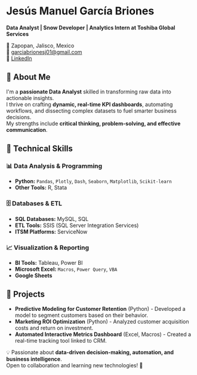 # Jesús Manuel García Briones  

**Data Analyst | Snow Developer | Analytics Intern at Toshiba Global Services**  

📍 Zapopan, Jalisco, Mexico  
📧 [garciabrionesj01@gmail.com](mailto:garciabrionesj01@gmail.com)  
🔗 [LinkedIn](https://www.linkedin.com/in/jesus-manuel-garcia-briones-19167b281)  

## 👋 About Me  
I'm a **passionate Data Analyst** skilled in transforming raw data into actionable insights.  
I thrive on crafting **dynamic, real-time KPI dashboards**, automating workflows, and dissecting complex datasets to fuel smarter business decisions.  
My strengths include **critical thinking, problem-solving, and effective communication**.  

## 🔧 Technical Skills  

### 📊 Data Analysis & Programming  
- **Python:** `Pandas`, `Plotly`, `Dash`, `Seaborn`, `Matplotlib`, `Scikit-learn`  
- **Other Tools:** R, Stata  

### 🗄️ Databases & ETL  
- **SQL Databases:** MySQL, SQL  
- **ETL Tools:** SSIS (SQL Server Integration Services)  
- **ITSM Platforms:** ServiceNow  

### 📈 Visualization & Reporting  
- **BI Tools:** Tableau, Power BI
- **Microsoft Excel:** `Macros`, `Power Query`, `VBA`  
- **Google Sheets**  

## 🚀 Projects  
- **Predictive Modeling for Customer Retention** (Python) - Developed a model to segment customers based on their behavior.  
- **Marketing ROI Optimization** (Python) - Analyzed customer acquisition costs and return on investment.  
- **Automated Interactive Metrics Dashboard** (Excel, Macros) - Created a real-time tracking tool linked to CRM.  

💡 Passionate about **data-driven decision-making, automation, and business intelligence**.  
Open to collaboration and learning new technologies! 🚀
